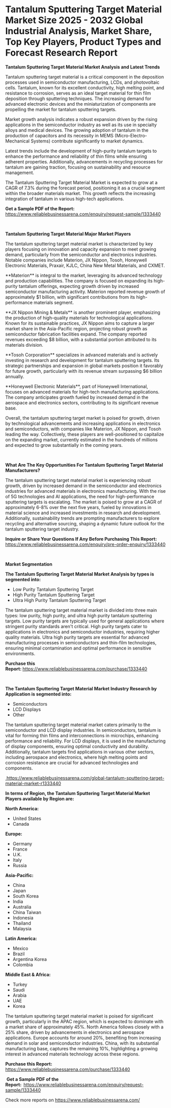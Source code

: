 <p><h1>Tantalum Sputtering Target Material Market Size 2025 - 2032 Global Industrial Analysis, Market Share, Top Key Players, Product Types and Forecast Research Report</h1></p><p><strong>Tantalum Sputtering Target Material Market Analysis and Latest Trends</strong></p>
<p><p>Tantalum sputtering target material is a critical component in the deposition processes used in semiconductor manufacturing, LCDs, and photovoltaic cells. Tantalum, known for its excellent conductivity, high melting point, and resistance to corrosion, serves as an ideal target material for thin film deposition through sputtering techniques. The increasing demand for advanced electronic devices and the miniaturization of components are propelling the market for tantalum sputtering targets.</p><p>Market growth analysis indicates a robust expansion driven by the rising applications in the semiconductor industry as well as its use in specialty alloys and medical devices. The growing adoption of tantalum in the production of capacitors and its necessity in MEMS (Micro-Electro-Mechanical Systems) contribute significantly to market dynamics.</p><p>Latest trends include the development of high-purity tantalum targets to enhance the performance and reliability of thin films while ensuring adherent properties. Additionally, advancements in recycling processes for tantalum are gaining traction, focusing on sustainability and resource management.</p><p>The Tantalum Sputtering Target Material Market is expected to grow at a CAGR of 7.3% during the forecast period, positioning it as a crucial segment within the broader materials market. This growth reflects the increasing integration of tantalum in various high-tech applications.</p></p>
<p><strong>Get a Sample PDF of the Report:&nbsp;</strong> <a href="https://www.reliablebusinessarena.com/enquiry/request-sample/1333440?utm_campaign=2517&utm_medium=2&utm_source=Github&utm_content=ia&utm_term=24032025&utm_id=tantalum-sputtering-target-material">https://www.reliablebusinessarena.com/enquiry/request-sample/1333440</a></p>
<p>&nbsp;</p>
<p><strong>Tantalum Sputtering Target Material Major Market Players</strong></p>
<p><p>The tantalum sputtering target material market is characterized by key players focusing on innovation and capacity expansion to meet growing demand, particularly from the semiconductor and electronics industries. Notable companies include Materion, JX Nippon, Tosoh, Honeywell Electronic Materials, Praxair, KJLC, China New Metal Materials, and CXMET.</p><p>**Materion** is integral to the market, leveraging its advanced technology and production capabilities. The company is focused on expanding its high-purity tantalum offerings, expecting growth driven by increased semiconductor manufacturing activity. Materion reported revenue growth of approximately $1 billion, with significant contributions from its high-performance materials segment.</p><p>**JX Nippon Mining & Metals** is another prominent player, emphasizing the production of high-quality materials for technological applications. Known for its sustainable practices, JX Nippon aims to capture a larger market share in the Asia-Pacific region, projecting robust growth as semiconductor fabrication facilities expand. The company reported revenues exceeding $8 billion, with a substantial portion attributed to its materials division.</p><p>**Tosoh Corporation** specializes in advanced materials and is actively investing in research and development for tantalum sputtering targets. Its strategic partnerships and expansion in global markets position it favorably for future growth, particularly with its revenue stream surpassing $6 billion annually.</p><p>**Honeywell Electronic Materials**, part of Honeywell International, focuses on advanced materials for high-tech manufacturing applications. The company anticipates growth fueled by increased demand in the aerospace and electronics sectors, contributing to its significant revenue base.</p><p>Overall, the tantalum sputtering target market is poised for growth, driven by technological advancements and increasing applications in electronics and semiconductors, with companies like Materion, JX Nippon, and Tosoh leading the way. Collectively, these players are well-positioned to capitalize on the expanding market, currently estimated in the hundreds of millions and expected to grow substantially in the coming years.</p></p>
<p>&nbsp;</p>
<p><strong>What Are The Key Opportunities For Tantalum Sputtering Target Material Manufacturers?</strong></p>
<p><p>The tantalum sputtering target material market is experiencing robust growth, driven by increased demand in the semiconductor and electronics industries for advanced materials in electronics manufacturing. With the rise of 5G technologies and AI applications, the need for high-performance sputtering targets is escalating. The market is poised to grow at a CAGR of approximately 6-8% over the next five years, fueled by innovations in material science and increased investments in research and development. Additionally, sustainability trends are prompting manufacturers to explore recycling and alternative sourcing, shaping a dynamic future outlook for the tantalum sputtering target industry.</p></p>
<p><strong>Inquire or Share Your Questions If Any Before Purchasing This Report:</strong> <a href="https://www.reliablebusinessarena.com/enquiry/pre-order-enquiry/1333440?utm_campaign=2517&utm_medium=2&utm_source=Github&utm_content=ia&utm_term=24032025&utm_id=tantalum-sputtering-target-material">https://www.reliablebusinessarena.com/enquiry/pre-order-enquiry/1333440</a></p>
<p>&nbsp;</p>
<p><strong>Market Segmentation</strong></p>
<p><strong>The Tantalum Sputtering Target Material Market Analysis by types is segmented into:</strong></p>
<p><ul><li>Low Purity Tantalum Sputtering Target</li><li>High Purity Tantalum Sputtering Target</li><li>Ultra High Purity Tantalum Sputtering Target</li></ul></p>
<p><p>The tantalum sputtering target material market is divided into three main types: low purity, high purity, and ultra high purity tantalum sputtering targets. Low purity targets are typically used for general applications where stringent purity standards aren't critical. High purity targets cater to applications in electronics and semiconductor industries, requiring higher quality materials. Ultra high purity targets are essential for advanced manufacturing processes in semiconductors and thin-film technologies, ensuring minimal contamination and optimal performance in sensitive environments.</p></p>
<p><strong>Purchase this Report:&nbsp;</strong><a href="https://www.reliablebusinessarena.com/purchase/1333440?utm_campaign=2517&utm_medium=2&utm_source=Github&utm_content=ia&utm_term=24032025&utm_id=tantalum-sputtering-target-material">https://www.reliablebusinessarena.com/purchase/1333440</a></p>
<p>&nbsp;</p>
<p><strong>The Tantalum Sputtering Target Material Market Industry Research by Application is segmented into:</strong></p>
<p><ul><li>Semiconductors</li><li>LCD Displays</li><li>Other</li></ul></p>
<p><p>The tantalum sputtering target material market caters primarily to the semiconductor and LCD display industries. In semiconductors, tantalum is vital for forming thin films and interconnections in microchips, enhancing performance and reliability. For LCD displays, it is used in the manufacturing of display components, ensuring optimal conductivity and durability. Additionally, tantalum targets find applications in various other sectors, including aerospace and electronics, where high melting points and corrosion resistance are crucial for advanced technologies and components.</p></p>
<p><a href="https://www.reliablebusinessarena.com/global-tantalum-sputtering-target-material-market-r1333440?utm_campaign=2517&utm_medium=2&utm_source=Github&utm_content=ia&utm_term=24032025&utm_id=tantalum-sputtering-target-material">&nbsp;https://www.reliablebusinessarena.com/global-tantalum-sputtering-target-material-market-r1333440</a></p>
<p><strong>In terms of Region, the Tantalum Sputtering Target Material Market Players available by Region are:</strong></p>
<p>
    <p> <strong> North America: </strong>
        <ul>
            <li>United States</li>
            <li>Canada</li>
        </ul>
        </p> 
    <p> <strong> Europe: </strong>
        <ul>
            <li>Germany</li>
            <li>France</li>
            <li>U.K.</li>
            <li>Italy</li>
            <li>Russia</li>
        </ul>
        </p> 
    <p> <strong> Asia-Pacific: </strong>
        <ul>
            <li>China</li>
            <li>Japan</li>
            <li>South Korea</li>
            <li>India</li>
            <li>Australia</li>
            <li>China Taiwan</li>
            <li>Indonesia</li>
            <li>Thailand</li>
            <li>Malaysia</li>
        </ul>
        </p> 
    <p> <strong> Latin America: </strong>
        <ul>
            <li>Mexico</li>
            <li>Brazil</li>
            <li>Argentina Korea</li>
            <li>Colombia</li>
        </ul>
        </p> 
    <p> <strong> Middle East & Africa: </strong>
        <ul>
            <li>Turkey</li>
            <li>Saudi</li>
            <li>Arabia</li>
            <li>UAE</li>
            <li>Korea</li>
        </ul>
    </p>
    </p>
<p><p>The tantalum sputtering target material market is poised for significant growth, particularly in the APAC region, which is expected to dominate with a market share of approximately 45%. North America follows closely with a 25% share, driven by advancements in electronics and aerospace applications. Europe accounts for around 20%, benefiting from increasing demand in solar and semiconductor industries. China, with its substantial manufacturing base, captures the remaining 10%, highlighting a growing interest in advanced materials technology across these regions.</p></p>
<p><strong>Purchase this Report: </strong><a href="https://www.reliablebusinessarena.com/purchase/1333440?utm_campaign=2517&utm_medium=2&utm_source=Github&utm_content=ia&utm_term=24032025&utm_id=tantalum-sputtering-target-material">https://www.reliablebusinessarena.com/purchase/1333440</a></p>
<p>&nbsp;<strong>Get a Sample PDF of the Report:&nbsp;&nbsp;</strong><a href="https://www.reliablebusinessarena.com/enquiry/request-sample/1333440?utm_campaign=2517&utm_medium=2&utm_source=Github&utm_content=ia&utm_term=24032025&utm_id=tantalum-sputtering-target-material">https://www.reliablebusinessarena.com/enquiry/request-sample/1333440</a></p>
<p><strong></strong></p>
<p>Check more reports on <a href="https://www.reliablebusinessarena.com/?utm_campaign=2517&utm_medium=2&utm_source=Github&utm_content=ia&utm_term=24032025&utm_id=tantalum-sputtering-target-material">https://www.reliablebusinessarena.com/</a></p>